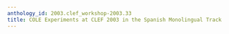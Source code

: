 ```yaml
---
anthology_id: 2003.clef_workshop-2003.33
title: COLE Experiments at CLEF 2003 in the Spanish Monolingual Track
---
```

